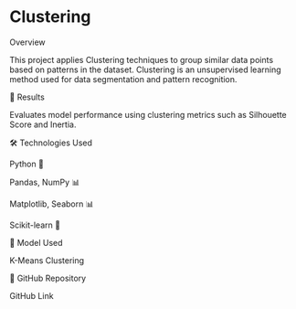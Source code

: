 # Clustering

Overview

This project applies Clustering techniques to group similar data points based on patterns in the dataset. Clustering is an unsupervised learning method used for data segmentation and pattern recognition.

🎯 Results

Evaluates model performance using clustering metrics such as Silhouette Score and Inertia.

🛠 Technologies Used

Python 🐍

Pandas, NumPy 📊

Matplotlib, Seaborn 📊

Scikit-learn 🤖

📜 Model Used

K-Means Clustering

🔗 GitHub Repository

GitHub Link
